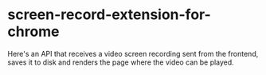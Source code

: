 # screen-record-extension-for-chrome
Here's an API that receives a video screen recording sent from the frontend, saves it to disk and renders the page where the video can be played.
